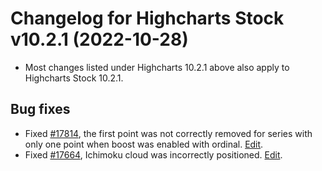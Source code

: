 # Changelog for Highcharts Stock v10.2.1 (2022-10-28)

- Most changes listed under Highcharts 10.2.1 above also apply to Highcharts Stock 10.2.1.

## Bug fixes
- Fixed [#17814](https://github.com/highcharts/highcharts/issues/17814), the first point was not correctly removed for series with only one point when boost was enabled with ordinal. [Edit](https://github.com/highcharts/highcharts/pull/17825).
- Fixed [#17664](https://github.com/highcharts/highcharts/issues/17664), Ichimoku cloud was incorrectly positioned. [Edit](https://github.com/highcharts/highcharts/pull/17777).
